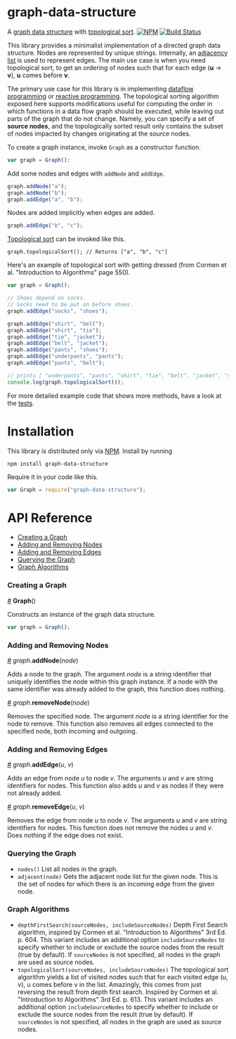 # graph-data-structure 

A [graph data structure](https://en.wikipedia.org/wiki/Graph_(abstract_data_type)) with [topological sort](https://en.wikipedia.org/wiki/Topological_sorting). [![NPM](https://nodei.co/npm/graph-data-structure.png?mini=true)](https://nodei.co/npm/graph-data-structure/) [![Build Status](https://travis-ci.org/datavis-tech/graph-data-structure.svg?branch=master)](https://travis-ci.org/curran/graph-data-structure) 

This library provides a minimalist implementation of a directed graph data structure. Nodes are represented by unique strings. Internally, an [adjacency list](https://en.wikipedia.org/wiki/Adjacency_list) is used to represent edges. The main use case is when you need topological sort, to get an ordering of nodes such that for each edge (**u** -> **v**), **u** comes before **v**.

The primary use case for this library is in implementing [dataflow programming](https://en.wikipedia.org/wiki/Dataflow_programming) or [reactive programming](https://en.wikipedia.org/wiki/Reactive_programming). The topological sorting algorithm exposed here supports modifications useful for computing the order in which functions in a data flow graph should be executed, while leaving out parts of the graph that do not change. Namely, you can specify a set of **source nodes**, and the topologically sorted result only contains the subset of nodes impacted by changes originating at the source nodes.

To create a graph instance, invoke `Graph` as a constructor function.

```javascript
var graph = Graph();
```

Add some nodes and edges with `addNode` and `addEdge`.

```javascript
graph.addNode("a");
graph.addNode("b");
graph.addEdge("a", "b");
```

Nodes are added implicitly when edges are added.

```javascript
graph.addEdge("b", "c");
```

[Topological sort](https://en.wikipedia.org/wiki/Topological_sorting) can be invoked like this.

```
graph.topologicalSort(); // Returns ["a", "b", "c"]
```

Here's an example of topological sort with getting dressed (from Cormen et al. "Introduction to Algorithms" page 550).

```javascript
var graph = Graph();

// Shoes depend on socks.
// Socks need to be put on before shoes.
graph.addEdge("socks", "shoes");

graph.addEdge("shirt", "belt");
graph.addEdge("shirt", "tie");
graph.addEdge("tie", "jacket");
graph.addEdge("belt", "jacket");
graph.addEdge("pants", "shoes");
graph.addEdge("underpants", "pants");
graph.addEdge("pants", "belt");

// prints [ "underpants", "pants", "shirt", "tie", "belt", "jacket", "socks", "shoes" ]
console.log(graph.topologicalSort());
```

For more detailed example code that shows more methods, have a look at the [tests](https://github.com/datavis-tech/graph-data-structure/blob/master/test.js).

# Installation

This library is distributed only via [NPM](npmjs.com). Install by running

`npm install graph-data-structure`

Require it in your code like this.

```javascript
var Graph = require("graph-data-structure");
```

# API Reference

* [Creating a Graph](#creating-a-graph)
* [Adding and Removing Nodes](#adding-and-removing-nodes)
* [Adding and Removing Edges](##adding-and-removing-edges)
* [Querying the Graph](#querying-the-graph)
* [Graph Algorithms](#graph-algorithms)

### Creating a Graph

<a name="constructor" href="#constructor">#</a> <b>Graph</b>()

Constructs an instance of the graph data structure.

```javascript
var graph = Graph();
```

### Adding and Removing Nodes

<a name="add-node" href="#add-node">#</a> <i>graph</i>.<b>addNode</b>(<i>node</i>)

Adds a node to the graph. The argument *node* is a string identifier that uniquely identifies the node within this graph instance. If a node with the same identifier was already added to the graph, this function does nothing.

<a name="remove-node" href="#remove-node">#</a> <i>graph</i>.<b>removeNode</b>(<i>node</i>)

Removes the specified node. The argument *node* is a string identifier for the node to remove. This function also removes all edges connected to the specified node, both incoming and outgoing.

### Adding and Removing Edges

<a name="add-edge" href="#add-edge">#</a> <i>graph</i>.<b>addEdge</b>(<i>u</i>, <i>v</i>)

Adds an edge from node *u* to node *v*. The arguments *u* and *v* are string identifiers for nodes. This function also adds *u* and *v* as nodes if they were not already added.

<a name="remove-edge" href="#remove-edge">#</a> <i>graph</i>.<b>removeEdge</b>(<i>u</i>, <i>v</i>)

Removes the edge from node *u* to node *v*. The arguments *u* and *v* are string identifiers for nodes. This function does not remove the nodes *u* and *v*. Does nothing if the edge does not exist.

### Querying the Graph

* `nodes()` List all nodes in the graph.
* `adjacent(node)` Gets the adjacent node list for the given node. This is the set of nodes for which there is an incoming edge from the given node.

### Graph Algorithms

* `depthFirstSearch(sourceNodes, includeSourceNodes)` Depth First Search algorithm, inspired by Cormen et al. "Introduction to Algorithms" 3rd Ed. p. 604. This variant includes an additional option `includeSourceNodes` to specify whether to include or exclude the source nodes from the result (true by default). If `sourceNodes` is not specified, all nodes in the graph are used as source nodes.
* `topologicalSort(sourceNodes, includeSourceNodes)` The topological sort algorithm yields a list of visited nodes such that for each visited edge (u, v), u comes before v in the list. Amazingly, this comes from just reversing the result from depth first search. Inspired by Cormen et al. "Introduction to Algorithms" 3rd Ed. p. 613. This variant includes an additional option `includeSourceNodes` to specify whether to include or exclude the source nodes from the result (true by default). If `sourceNodes` is not specified, all nodes in the graph are used as source nodes.
